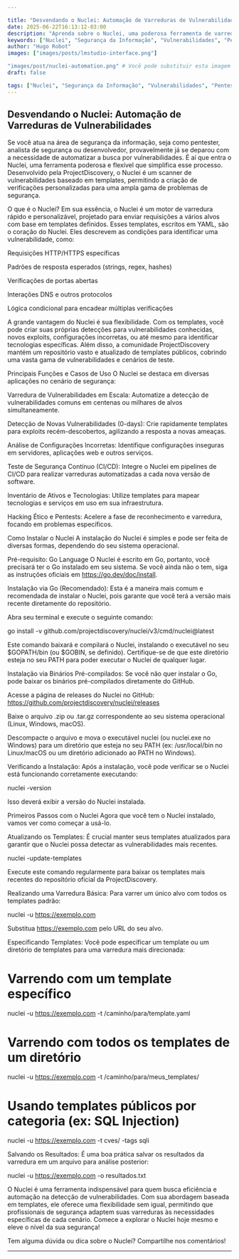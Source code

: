 ```yaml
---

title: "Desvendando o Nuclei: Automação de Varreduras de Vulnerabilidades para o Seu Blog"
date: 2025-06-22T16:13:12-03:00
description: "Aprenda sobre o Nuclei, uma poderosa ferramenta de varredura de vulnerabilidades baseada em templates. Descubra suas funções, como instalar e como usá-lo para automatizar a detecção de problemas de segurança em seus sistemas."
keywords: ["Nuclei", "Segurança da Informação", "Vulnerabilidades", "Pentest", "Automação", "Templates", "ProjectDiscovery", "Hacking Ético", "DevSecOps", "Dicas de Segurança"]
author: "Hugo Robot"
images: ["images/posts/lmstudio-interface.png"]

"images/post/nuclei-automation.png" # Você pode substituir esta imagem por uma sua
draft: false

tags: ["Nuclei", "Segurança da Informação", "Vulnerabilidades", "Pentest", "Automação", "Templates", "ProjectDiscovery", "Hacking Ético", "DevSecOps", "Dicas de Segurança"] categories: ["Segurança", "Ferramentas", "Tutoriais"]
---
```


## Desvendando o Nuclei: Automação de Varreduras de Vulnerabilidades
Se você atua na área de segurança da informação, seja como pentester, analista de segurança ou desenvolvedor, provavelmente já se deparou com a necessidade de automatizar a busca por vulnerabilidades. É aí que entra o Nuclei, uma ferramenta poderosa e flexível que simplifica esse processo. Desenvolvido pela ProjectDiscovery, o Nuclei é um scanner de vulnerabilidades baseado em templates, permitindo a criação de verificações personalizadas para uma ampla gama de problemas de segurança.

O que é o Nuclei?
Em sua essência, o Nuclei é um motor de varredura rápido e personalizável, projetado para enviar requisições a vários alvos com base em templates definidos. Esses templates, escritos em YAML, são o coração do Nuclei. Eles descrevem as condições para identificar uma vulnerabilidade, como:

Requisições HTTP/HTTPS específicas

Padrões de resposta esperados (strings, regex, hashes)

Verificações de portas abertas

Interações DNS e outros protocolos

Lógica condicional para encadear múltiplas verificações

A grande vantagem do Nuclei é sua flexibilidade. Com os templates, você pode criar suas próprias detecções para vulnerabilidades conhecidas, novos exploits, configurações incorretas, ou até mesmo para identificar tecnologias específicas. Além disso, a comunidade ProjectDiscovery mantém um repositório vasto e atualizado de templates públicos, cobrindo uma vasta gama de vulnerabilidades e cenários de teste.

Principais Funções e Casos de Uso
O Nuclei se destaca em diversas aplicações no cenário de segurança:

Varredura de Vulnerabilidades em Escala: Automatize a detecção de vulnerabilidades comuns em centenas ou milhares de alvos simultaneamente.

Detecção de Novas Vulnerabilidades (0-days): Crie rapidamente templates para exploits recém-descobertos, agilizando a resposta a novas ameaças.

Análise de Configurações Incorretas: Identifique configurações inseguras em servidores, aplicações web e outros serviços.

Teste de Segurança Contínuo (CI/CD): Integre o Nuclei em pipelines de CI/CD para realizar varreduras automatizadas a cada nova versão de software.

Inventário de Ativos e Tecnologias: Utilize templates para mapear tecnologias e serviços em uso em sua infraestrutura.

Hacking Ético e Pentests: Acelere a fase de reconhecimento e varredura, focando em problemas específicos.

Como Instalar o Nuclei
A instalação do Nuclei é simples e pode ser feita de diversas formas, dependendo do seu sistema operacional.

Pré-requisito: Go Language
O Nuclei é escrito em Go, portanto, você precisará ter o Go instalado em seu sistema. Se você ainda não o tem, siga as instruções oficiais em https://go.dev/doc/install.

Instalação via Go (Recomendado):
Esta é a maneira mais comum e recomendada de instalar o Nuclei, pois garante que você terá a versão mais recente diretamente do repositório.

Abra seu terminal e execute o seguinte comando:

go install -v github.com/projectdiscovery/nuclei/v3/cmd/nuclei@latest

Este comando baixará e compilará o Nuclei, instalando o executável no seu $GOPATH/bin (ou $GOBIN, se definido). Certifique-se de que este diretório esteja no seu PATH para poder executar o Nuclei de qualquer lugar.

Instalação via Binários Pré-compilados:
Se você não quer instalar o Go, pode baixar os binários pré-compilados diretamente do GitHub.

Acesse a página de releases do Nuclei no GitHub: https://github.com/projectdiscovery/nuclei/releases

Baixe o arquivo .zip ou .tar.gz correspondente ao seu sistema operacional (Linux, Windows, macOS).

Descompacte o arquivo e mova o executável nuclei (ou nuclei.exe no Windows) para um diretório que esteja no seu PATH (ex: /usr/local/bin no Linux/macOS ou um diretório adicionado ao PATH no Windows).

Verificando a Instalação:
Após a instalação, você pode verificar se o Nuclei está funcionando corretamente executando:

nuclei -version

Isso deverá exibir a versão do Nuclei instalada.

Primeiros Passos com o Nuclei
Agora que você tem o Nuclei instalado, vamos ver como começar a usá-lo.

Atualizando os Templates:
É crucial manter seus templates atualizados para garantir que o Nuclei possa detectar as vulnerabilidades mais recentes.

nuclei -update-templates

Execute este comando regularmente para baixar os templates mais recentes do repositório oficial da ProjectDiscovery.

Realizando uma Varredura Básica:
Para varrer um único alvo com todos os templates padrão:

nuclei -u https://exemplo.com

Substitua https://exemplo.com pelo URL do seu alvo.

Especificando Templates:
Você pode especificar um template ou um diretório de templates para uma varredura mais direcionada:

# Varrendo com um template específico
nuclei -u https://exemplo.com -t /caminho/para/template.yaml

# Varrendo com todos os templates de um diretório
nuclei -u https://exemplo.com -t /caminho/para/meus_templates/

# Usando templates públicos por categoria (ex: SQL Injection)
nuclei -u https://exemplo.com -t cves/ -tags sqli

Salvando os Resultados:
É uma boa prática salvar os resultados da varredura em um arquivo para análise posterior:

nuclei -u https://exemplo.com -o resultados.txt

O Nuclei é uma ferramenta indispensável para quem busca eficiência e automação na detecção de vulnerabilidades. Com sua abordagem baseada em templates, ele oferece uma flexibilidade sem igual, permitindo que profissionais de segurança adaptem suas varreduras às necessidades específicas de cada cenário. Comece a explorar o Nuclei hoje mesmo e eleve o nível da sua segurança!

Tem alguma dúvida ou dica sobre o Nuclei? Compartilhe nos comentários!

---